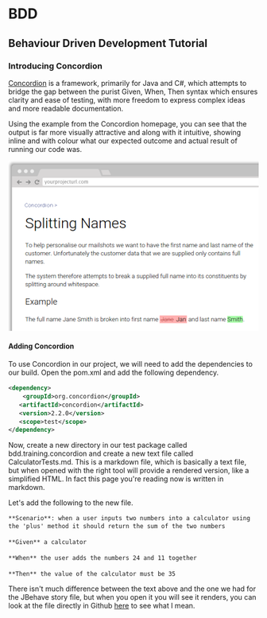# BDD
## Behaviour Driven Development Tutorial

### Introducing Concordion
[Concordion](http://www.concordion.org) is a framework, primarily for Java and C#, which attempts to bridge the gap between the purist Given, When, Then syntax which ensures clarity and ease of testing, with more freedom to express complex ideas and more readable documentation.

Using the example from the Concordion homepage, you can see that the output is far more visually attractive and along with it intuitive, showing inline and with colour what our expected outcome and actual result of running our code was.

![](images/main-example-output.png)


#### Adding Concordion

To use Concordion in our project, we will need to add the dependencies to our build. Open the pom.xml and add the following dependency.

```xml
<dependency>
	<groupId>org.concordion</groupId>
   <artifactId>concordion</artifactId>
   <version>2.2.0</version>
   <scope>test</scope>
</dependency>
```

Now, create a new directory in our test package called bdd.training.concordion and create a new text file called CalculatorTests.md. This is a markdown file, which is basically a text file, but when opened with the right tool will provide a rendered version, like a simplified HTML. In fact this page you're reading now is written in markdown. 

Let's add the following to the new file.

```
**Scenario**: when a user inputs two numbers into a calculator using the 'plus' method it should return the sum of the two numbers

**Given** a calculator

**When** the user adds the numbers 24 and 11 together
 
**Then** the value of the calculator must be 35
```

There isn't much difference between the text above and the one we had for the JBehave story file, but when you open it you will see it renders, you can look at the file directly in Github [here](https://github.com/MrCodeghost/BDD/edit/section4/tutorial/src/test/java/bdd/training/concordion/CalculatorTests.md) to see what I mean. 
